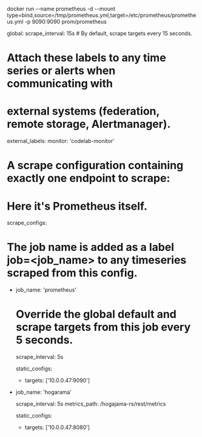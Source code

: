 docker run --name prometheus -d --mount type=bind,source=/tmp/prometheus.yml,target=/etc/prometheus/prometheus.yml -p 9090:9090  prom/prometheus

global:
  scrape_interval:     15s # By default, scrape targets every 15 seconds.

  # Attach these labels to any time series or alerts when communicating with
  # external systems (federation, remote storage, Alertmanager).
  external_labels:
    monitor: 'codelab-monitor'

# A scrape configuration containing exactly one endpoint to scrape:
# Here it's Prometheus itself.
scrape_configs:
  # The job name is added as a label job=<job_name> to any timeseries scraped from this config.
  - job_name: 'prometheus'

    # Override the global default and scrape targets from this job every 5 seconds.
    scrape_interval: 5s

    static_configs:
      - targets: ['10.0.0.47:9090']


  - job_name: 'hogarama'

    scrape_interval: 5s
    metrics_path: /hogajama-rs/rest/metrics

    static_configs:
      - targets: ['10.0.0.47:8080']

